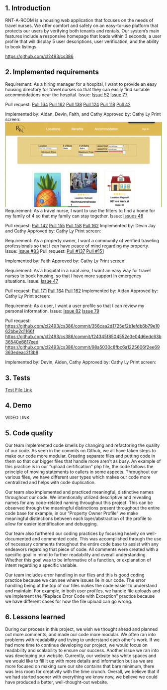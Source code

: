 ## 1. Introduction
RNT-A-ROOM is a housing web application that focuses on the needs of travel nurses. We offer comfort and safety on an easy-to-use platform that protects our users by verifying both tenants and rentals. Our system’s main features include a responsive homepage that loads within 3 seconds, a user profile that will display 5 user descriptions, user verification, and the ability to book listings.

https://github.com/cl2493/cs386

## 2. Implemented requirements
Requirement: As a hiring manager for a hospital, I want to provide an easy housing directory for travel nurses so that they can easily find suitable accommodations near the hospital.
Issue: [Issue 52](https://github.com/cl2493/cs386/issues/52)
[Issue 77](https://github.com/cl2493/cs386/issues/77)

Pull request: 
[Pull 164](https://github.com/cl2493/cs386/pull/164)
[Pull 162](https://github.com/cl2493/cs386/pull/162)
[Pull 138](https://github.com/cl2493/cs386/pull/138)
[Pull 124](https://github.com/cl2493/cs386/pull/124)
[Pull 118](https://github.com/cl2493/cs386/pull/118)
[Pull 42](https://github.com/cl2493/cs386/pull/42)

Implemented by: Aidan, Devin, Faith, and Cathy
Approved by: Cathy Ly
Print screen:
![url](https://github.com/cl2493/cs386/blob/main/images/Housing_Directory_D6.png)
Requirement: As a travel nurse, I want to use the filters to find a home for my family of 4 so that my family can stay together.
Issue: [Issues 48](https://github.com/cl2493/cs386/issues/48)

Pull request: [Pull 142](https://github.com/cl2493/cs386/pull/142)
[Pull 155](https://github.com/cl2493/cs386/pull/155)
[Pull 158](https://github.com/cl2493/cs386/pull/158)
[Pull 162](https://github.com/cl2493/cs386/pull/162)
Implemented by: Devin Jay and Cathy
Approved by: Cathy Ly
Print screen: 


Requirement: As a property owner, I want a community of verified traveling professionals so that I can have peace of mind regarding my property.
Issue: [Issue #83](https://github.com/cl2493/cs386/issues/83)
Pull request: [Pull #137](https://github.com/cl2493/cs386/pull/137)
[Pull #151](https://github.com/cl2493/cs386/pull/151)
		
Implemented by: Faith
Approved by: Cathy Ly
Print screen: 


Requirement: As a hospital in a rural area, I want an easy way for travel nurses to book housing, so that I have more support in emergency situations.
Issue: [Issue 47](https://github.com/cl2493/cs386/issues/47)

Pull request: 
[Pull 171](https://github.com/cl2493/cs386/pull/171)
[Pull 164](https://github.com/cl2493/cs386/pull/164)
[Pull 162](https://github.com/cl2493/cs386/pull/162)
Implemented by: Aidan 
Approved by: Cathy Ly
Print screen: 


Requirement: As a user, I want a user profile so that I can review my personal information.
Issue: [Issue 82](https://github.com/cl2493/cs386/issues/82)
[Issue 79](https://github.com/cl2493/cs386/issues/79)

Pull request: https://github.com/cl2493/cs386/commit/358caa2d1725ef2b1efdb6b79e1062bbe2d1166f
https://github.com/cl2493/cs386/commit/f24345f8504552e3e04d6edc63b36540e6817eed
https://github.com/cl2493/cs386/commit/98a5030c8fbc6a1225606f2ee69363edeac3f3b8

Implemented by: Devin, Aiden, Cathy
Approved by: Cathy Ly
Print screen: 


## 3. Tests
[Test File Link](https://github.com/cl2493/cs386/tree/main/Deliverables/Unit%20Test)


## 4. Demo
VIDEO LINK


## 5. Code quality
Our team implemented code smells by changing and refactoring the quality of our code. As seen in the commits on Github, we all have taken steps to make our code more modular. Creating separate files and putting code in them so that our bigger files that handle more aren’t as busy.
An example of this practice is in our “upload certification” php file, the code follows the principle of moving statements to callers in some aspects.
Throughout our various files, we have different user types which makes our code more centralized and helps with code duplication.


Our team also implemented and practiced meaningful, distinctive names throughout our code. We intentionally utilized descriptive and revealing names for any code-related naming throughout this project. 
This can be observed through the meaningful distinctions present throughout the entire code base for example, in our “Property Owner Profile” we make meaningful distinctions between each layer/abstraction of the profile to allow for easier identification and debugging.


Our team also furthered our coding practices by focusing heavily on well-documented and commented code. This was accomplished through the use of necessary comments throughout the entire code base to assist with any endeavors regarding that piece of code. All comments were created with a specific goal in mind to further readability and overall understanding. Whether this goal was to be informative of a function, or explanation of intent regarding a specific variable. 


Our team includes error handling in our files and this is good coding practice because we can see where issues lie in our code. The error handling being at the top of our files makes the code easier to understand and maintain. For example, in both user profiles, we handle file uploads and we implement the “Replace Error Code with Exception” practice because we have different cases for how the file upload can go wrong.






## 6. Lessons learned

During our process in this project, we wish we thought ahead and planned out more comments, and made our code more modular. We often ran into problems with readability and trying to understand each other's work. If we had more time to continue developing our project, we would focus on readability and scalability to ensure our success. Another issue we ran into was developing our website. Currently, our website has white spaces and we would like to fill it up with more details and information but as we are more focused on making sure our site contains that bare minimum, there was less room for creativity with the time crunch. Overall, we believe that if we had started sooner with everything we know now, we believe we could have produced a better, well-thought-out website.
